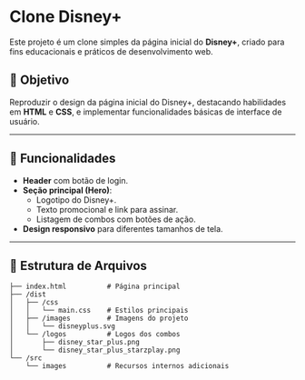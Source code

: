 # Clone Disney+

Este projeto é um clone simples da página inicial do **Disney+**, criado para fins educacionais e práticos de desenvolvimento web. 

## 🎯 Objetivo

Reproduzir o design da página inicial do Disney+, destacando habilidades em **HTML** e **CSS**, e implementar funcionalidades básicas de interface de usuário.

---

## 🚀 Funcionalidades

- **Header** com botão de login.
- **Seção principal (Hero)**:
  - Logotipo do Disney+.
  - Texto promocional e link para assinar.
  - Listagem de combos com botões de ação.
- **Design responsivo** para diferentes tamanhos de tela.

---

## 📂 Estrutura de Arquivos

```plaintext
├── index.html          # Página principal
├── /dist
│   ├── /css
│   │   └── main.css    # Estilos principais
│   ├── /images         # Imagens do projeto
│   │   └── disneyplus.svg
│   └── /logos          # Logos dos combos
│       ├── disney_star_plus.png
│       └── disney_star_plus_starzplay.png
└── /src
    └── images          # Recursos internos adicionais
